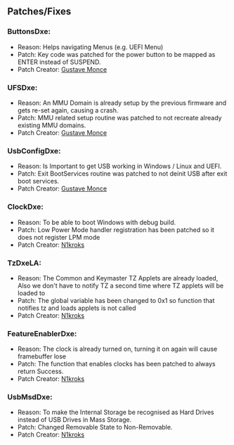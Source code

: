 ## Patches/Fixes

### ButtonsDxe:

- Reason: Helps navigating Menus (e.g. UEFI Menu)
- Patch: Key code was patched for the power button to be mapped as ENTER instead of SUSPEND.
- Patch Creator: [Gustave Monce](https://github.com/gus33000)

### UFSDxe:

- Reason: An MMU Domain is already setup by the previous firmware and gets re-set again, causing a crash.
- Patch: MMU related setup routine was patched to not recreate already existing MMU domains.
- Patch Creator: [Gustave Monce](https://github.com/gus33000)

### UsbConfigDxe:

- Reason: Is Important to get USB working in Windows / Linux and UEFI.
- Patch: Exit BootServices routine was patched to not deinit USB after exit boot services.
- Patch Creator: [Gustave Monce](https://github.com/gus33000)

### ClockDxe:

- Reason: To be able to boot Windows with debug build.
- Patch: Low Power Mode handler registration has been patched so it does not register LPM mode
- Patch Creator: [N1kroks](https://github.com/N1kroks)

### TzDxeLA:

- Reason: The Common and Keymaster TZ Applets are already loaded, Also we don't have to notify TZ a second time where TZ applets will be loaded to
- Patch: The global variable has been changed to 0x1 so function that notifies tz and loads applets is not called
- Patch Creator: [N1kroks](https://github.com/N1kroks)

### FeatureEnablerDxe:

- Reason: The clock is already turned on, turning it on again will cause framebuffer lose
- Patch: The function that enables clocks has been patched to always return Success.
- Patch Creator: [N1kroks](https://github.com/N1kroks)

### UsbMsdDxe:

- Reason: To make the Internal Storage be recognised as Hard Drives instead of USB Drives in Mass Storage.
- Patch: Changed Removable State to Non-Removable.
- Patch Creator: [N1kroks](https://github.com/N1kroks)
